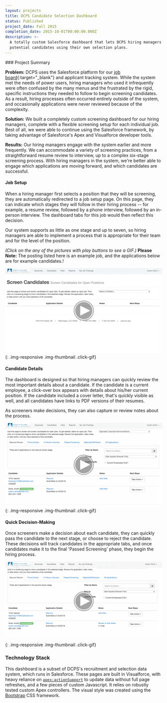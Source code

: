 ```yaml
---
layout: projects
title: DCPS Candidate Selection Dashboard
status: Published
project_date: Fall 2015
completion_date: 2015-10-01T00:00:00.000Z
description: >-
  A totally custom Salesforce dashboard that lets DCPS hiring managers screen
  potential candidates using their own selection plans.
---
```


<div class="panel panel-default" markdown="1">
<div class="panel-body" markdown="1">
<div class="page-header" markdown="1">
### Project Summary
</div>

__Problem:__ DCPS uses the Salesforce platform for our [job board](http://dcps.force.com/central){:target="_blank"} and applicant tracking system. While the system met the needs of power users, hiring managers who used it infrequently were often confused by the many menus and the frustrated by the rigid, specific instructions they needed to follow to begin screening candidates. As a result, hiring processes often occurred entirely outside of the system, and occasionally applications were never reviewed because of the complexity.

__Solution:__ We built a completely custom screening dashboard for our hiring managers, complete with a flexible screening setup for each individual job. Best of all, we were able to continue using the Salesforce framework, by taking advantage of Salesforce's Apex and Visualforce developer tools.

__Results:__ Our hiring managers engage with the system earlier and more frequently. We can accommodate a variety of screening practices, from a straightforward resume review to interview, up to a complex six-stage screening process. With hiring managers in the system, we're better able to engage which applications are moving forward, and which candidates are successful.

</div>
</div>

#### Job Setup

When a hiring manager first selects a position that they will be screening, they are automatically redirected to a job setup page. On this page, they can indicate which stages they will follow in their hiring process -- for example, a resume review, followed by a phone interview, followed by an in-person interview. The dashboard tabs for this job would then reflect this decision.

Our system supports as little as one stage and up to seven, so hiring managers are able to implement a process that is appropriate for their team and for the level of the position.

_(Click on the any of the pictures with play buttons to see a GIF.)_ __Please Note:__ The posting listed here is an example job, and the applications below are for example candidates.!

![job selection](/img/portfolio/candidate-selection/select-job.png){: .img-responsive .img-thumbnail .click-gif}

#### Candidate Details

The dashboard is designed so that hiring managers can quickly review the most important details about a candidate. If the candidate is a current employee, a click-over box appears with details about his/her current position. If the candidate included a cover letter, that's quickly visible as well, and all candidates have links to PDF versions of their resumes.

As screeners make decisions, they can also capture or review notes about the process.

![view candidate details](/img/portfolio/candidate-selection/candidate-details.png){: .img-responsive .img-thumbnail .click-gif}

#### Quick Decision-Making

Once screeners make a decision about each candidate, they can quickly pass the candidate to the next stage, or choose to reject the candidate. These decisions will track candidates in the appropriate tabs, and once candidates make it to the final 'Passed Screening' phase, they begin the hiring process.

![make screening decisions](/img/portfolio/candidate-selection/screening-decisions.png){: .img-responsive .img-thumbnail .click-gif}

### Technology Stack

This dashboard is a subset of DCPS's recruitment and selection data system, which runs in Salesforce. These pages are built in Visualforce, with heavy reliance on [`apex:actionSupport`](https://developer.salesforce.com/docs/atlas.en-us.pages.meta/pages/pages_compref_actionSupport.htm) to update data without full page refreshes, and a few pieces of custom Javascript. It relies on robustly tested custom Apex controllers. The visual style was created using the [Bootstrap](http://getbootstrap.com/) CSS framework.
